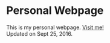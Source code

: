 Personal Webpage
================
This is my personal webpage. [Visit me!](https://stlong0521.github.io/webpage)
<br />
Updated on Sept 25, 2016.
